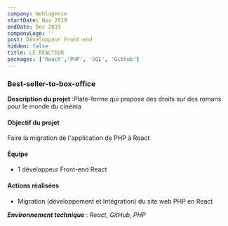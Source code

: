 ```yaml
---
company: Weblagence
startDate: Nov 2019
endDate: Dec 2019
companyLogo: ''
post: Développeur Front-end
hidden: false
title: LE REACTEUR
packages: ['React','PHP', 'SQL', 'Github']
---
```


### Best-seller-to-box-office

**Description du projet** :Plate-forme qui propose des droits sur des romans pour le monde du cinéma

#### **Objectif du projet**

Faire la migration de l'application de PHP à React

#### **Équipe**

* 1 développeur Front-end React

#### **Actions réalisées**

* Migration (développement et Intégration) du site web PHP en React

***Environnement technique*** : *React, GitHub, PHP*

